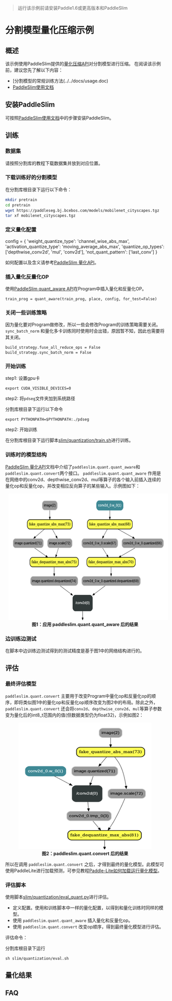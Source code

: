>运行该示例前请安装Paddle1.6或更高版本和PaddleSlim

# 分割模型量化压缩示例

## 概述

该示例使用PaddleSlim提供的[量化压缩API](https://paddlepaddle.github.io/PaddleSlim/api/quantization_api/)对分割模型进行压缩。
在阅读该示例前，建议您先了解以下内容：

- [分割模型的常规训练方法(../../docs/usage.doc)
- [PaddleSlim使用文档](https://paddlepaddle.github.io/PaddleSlim/)


## 安装PaddleSlim
可按照[PaddleSlim使用文档](https://paddlepaddle.github.io/PaddleSlim/)中的步骤安装PaddleSlim。


## 训练


### 数据集
请按照分割库的教程下载数据集并放到对应位置。

### 下载训练好的分割模型

在分割库根目录下运行以下命令：
```bash
mkdir pretrain
cd pretrain
wget https://paddleseg.bj.bcebos.com/models/mobilenet_cityscapes.tgz
tar xf mobilenet_cityscapes.tgz
```

### 定义量化配置
config = {
        'weight_quantize_type': 'channel_wise_abs_max',
        'activation_quantize_type': 'moving_average_abs_max',
        'quantize_op_types': ['depthwise_conv2d', 'mul', 'conv2d'],
        'not_quant_pattern': ['last_conv']
    }

如何配置以及含义请参考[PaddleSlim 量化API](https://paddlepaddle.github.io/PaddleSlim/api/quantization_api/)。

### 插入量化反量化OP
使用[PaddleSlim quant_aware API](https://paddlepaddle.github.io/PaddleSlim/api/quantization_api/#quant_aware)在Program中插入量化和反量化OP。
```
train_prog = quant_aware(train_prog, place, config, for_test=False)
```

### 关闭一些训练策略

因为量化要对Program做修改，所以一些会修改Program的训练策略需要关闭。``sync_batch_norm`` 和量化多卡训练同时使用时会出错，原因暂不知，因此也需要将其关闭。
```
build_strategy.fuse_all_reduce_ops = False
build_strategy.sync_batch_norm = False
```

### 开始训练


step1: 设置gpu卡
```
export CUDA_VISIBLE_DEVICES=0
```
step2: 将``pdseg``文件夹加到系统路径

分割库根目录下运行以下命令
```
export PYTHONPATH=$PYTHONPATH:./pdseg
```

step2: 开始训练


在分割库根目录下运行脚本[slim/quantization/train.sh](./train.sh)进行训练。


### 训练时的模型结构
[PaddleSlim 量化API](https://paddlepaddle.github.io/PaddleSlim/api/quantization_api/)文档中介绍了``paddleslim.quant.quant_aware``和``paddleslim.quant.convert``两个接口。
``paddleslim.quant.quant_aware`` 作用是在网络中的conv2d、depthwise_conv2d、mul等算子的各个输入前插入连续的量化op和反量化op，并改变相应反向算子的某些输入。示例图如下：

<p align="center">
<img src="./images/TransformPass.png" height=400 width=520 hspace='10'/> <br />
<strong>图1：应用 paddleslim.quant.quant_aware 后的结果</strong>
</p>


### 边训练边测试

在脚本中边训练边测试得到的测试精度是基于图1中的网络结构进行的。

## 评估

### 最终评估模型

``paddleslim.quant.convert`` 主要用于改变Program中量化op和反量化op的顺序，即将类似图1中的量化op和反量化op顺序改变为图2中的布局。除此之外，``paddleslim.quant.convert`` 还会将`conv2d`、`depthwise_conv2d`、`mul`等算子参数变为量化后的int8_t范围内的值(但数据类型仍为float32)，示例如图2：

<p align="center">
<img src="./images/FreezePass.png" height=400 width=420 hspace='10'/> <br />
<strong>图2：paddleslim.quant.convert 后的结果</strong>
</p>

所以在调用 ``paddleslim.quant.convert`` 之后，才得到最终的量化模型。此模型可使用PaddleLite进行加载预测，可参见教程[Paddle-Lite如何加载运行量化模型](https://github.com/PaddlePaddle/Paddle-Lite/wiki/model_quantization)。

### 评估脚本
使用脚本[slim/quantization/eval_quant.py](./eval_quant.py)进行评估。

- 定义配置。使用和训练脚本中一样的量化配置，以得到和量化训练时同样的模型。
- 使用 ``paddleslim.quant.quant_aware`` 插入量化和反量化op。
- 使用 ``paddleslim.quant.convert`` 改变op顺序，得到最终量化模型进行评估。

评估命令：

分割库根目录下运行
```
sh slim/quantization/eval.sh
```



## 量化结果



## FAQ
